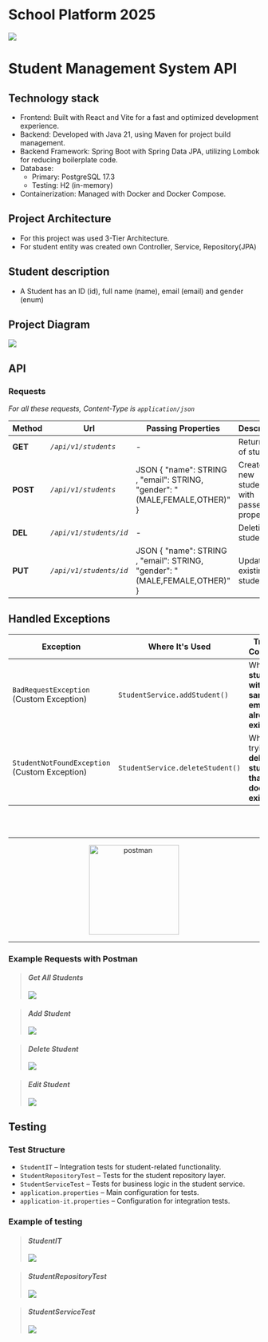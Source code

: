 # School Platform 2025

<img src="./assets/header.png">

# Student Management System API


## Technology stack

- Frontend: Built with React and Vite for a fast and optimized development experience.
- Backend: Developed with Java 21, using Maven for project build management.
- Backend Framework: Spring Boot with Spring Data JPA, utilizing Lombok for reducing boilerplate code.
- Database:
    - Primary: PostgreSQL 17.3
    - Testing: H2 (in-memory)
- Containerization: Managed with Docker and Docker Compose.

## Project Architecture


- For this project was used 3-Tier Architecture.
- For student entity was created own Controller, Service, Repository(JPA)

## Student description


- A Student has an ID (id), full name (name), email (email) and gender (enum)

## Project Diagram

<img src="./assets/projectdiagram.png">

## API

### Requests

*For all these requests, Content-Type is `application/json`*

| Method   | Url                     | Passing Properties                                                                 | Description                                 | Example passing props                                                            |
|----------|-------------------------|------------------------------------------------------------------------------------|---------------------------------------------|----------------------------------------------------------------------------------|
| **GET**  | _`/api/v1/students`_    | -                                                                                  | Return a list of students                   | -                                                                                |
| **POST** | _`/api/v1/students`_    | JSON { "name": STRING ,  "email": STRING, "gender": "(MALE,FEMALE,OTHER)" } | Create a new student with passed properties | { "name": "Ozzy Osbourne", "email": "ozzy.osbourne@mail.com", "gender": "MALE" } |
| **DEL**  | _`/api/v1/students/id`_ | -                                                                                  | Deleting a student                          | -                                                                                |
| **PUT**  | _`/api/v1/students/id`_ | JSON { "name": STRING ,  "email": STRING, "gender": "(MALE,FEMALE,OTHER)" } | Update an existing student                  | { "name": "Ryan Gosling", "email": "ryan.gosling@mail.com", "gender": "MALE" }   |

## Handled Exceptions

| **Exception**                                      | **Where It's Used**              | **Trigger Condition**                                  | **HTTP Status**     |
|----------------------------------------------------|----------------------------------|--------------------------------------------------------|---------------------|
| `BadRequestException`      <br/>(Custom Exception) | `StudentService.addStudent()`    | When a **student with the same email already exists**  | **400 Bad Request** |
| `StudentNotFoundException` <br/>(Custom Exception) | `StudentService.deleteStudent()` | When trying to **delete a student that doesn't exist** | **404 Not Found**   |

<br><br>
___

<div align="center"><img src="./assets/postman.png"width="180" alt="postman"/></div>

___

### Example Requests with Postman

> #### *Get All Students*
>
> <img src="./assets/getallstudentsrequest.png">

> #### *Add Student*
>
> <img src="./assets/addstudentrequest.png">

> #### *Delete Student*
>
> <img src="./assets/deletestudentrequest.png">

> #### *Edit Student*
>
> <img src="./assets/editstudentrequest.png">

## Testing

### Test Structure

- `StudentIT` – Integration tests for student-related functionality.
- `StudentRepositoryTest` – Tests for the student repository layer.
- `StudentServiceTest` – Tests for business logic in the student service.
- `application.properties` – Main configuration for tests.
- `application-it.properties` – Configuration for integration tests.

### Example of testing
> #### *StudentIT*
>
> <img src="./assets/studentit.png">

> #### *StudentRepositoryTest*
>
> <img src="./assets/studentrepositorytest.png">

> #### *StudentServiceTest*
>
> <img src="./assets/studentservicetest.png">
